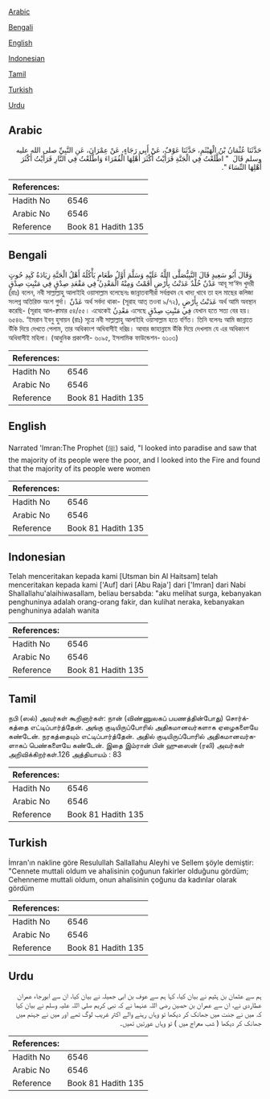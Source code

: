 [Arabic](#arabic)

[Bengali](#bengali)

[English](#english)

[Indonesian](#indonesian)

[Tamil](#tamil)

[Turkish](#turkish)

[Urdu](#urdu)

## Arabic


<div dir="rtl" lang="ar" style={{fontSize:'larger',backgroundColor:'#f8f9fa',padding:20}}>
حَدَّثَنَا عُثْمَانُ بْنُ الْهَيْثَمِ، حَدَّثَنَا عَوْفٌ، عَنْ أَبِي رَجَاءٍ، عَنْ عِمْرَانَ، عَنِ النَّبِيِّ صلى الله عليه وسلم قَالَ ‏ "‏ اطَّلَعْتُ فِي الْجَنَّةِ فَرَأَيْتُ أَكْثَرَ أَهْلِهَا الْفُقَرَاءَ وَاطَّلَعْتُ فِي النَّارِ فَرَأَيْتُ أَكْثَرَ أَهْلِهَا النِّسَاءَ ‏"‏‏.‏
</div>
<div style={{backgroundColor:'#f8f9fa',padding:20, marginBottom: 10}}><table> <thead> <tr> <th>References:</th> <th></th> </tr> </thead> <tbody><tr><td>Hadith No</td><td>6546</td></tr><tr><td>Arabic No</td><td>6546</td></tr><tr><td>Reference</td><td>Book 81 Hadith 135</td></tr></tbody></table></div>

## Bengali


<div dir="ltr" lang="bn" style={{fontSize:'larger',backgroundColor:'#f8f9fa',padding:20}}>
وَقَالَ أَبُو سَعِيدٍ قَالَ النَّبِيُّصَلَّى اللَّهُ عَلَيْهِ وَسَلَّمَ أَوَّلُ طَعَامٍ يَأْكُلُهُ أَهْلُ الْجَنَّةِ زِيَادَةُ كَبِدِ حُوتٍ عَدْنٌ خُلْدٌ عَدَنْتُ بِأَرْضٍ أَقَمْتُ وَمِنْهُ الْمَعْدِنُ فِي مَقْعَدِ صِدْقٍ فِي مَنْبِتِ صِدْقٍ আবূ সা‘ঈদ খুদরী (রাঃ) বলেন, নবী সাল্লাল্লাহু আলাইহি ওয়াসাল্লাম বলেছেনঃ জান্নাতবাসীরা সর্বপ্রথম যে খাদ্য খাবে তা হল মাছের কলিজা সংলগ্ন অতিরিক্ত অংশ গুর্দা। عَدْنٌ অর্থ সর্বদা থাকা- (সূরাহ আত্ তওবা ৯/৭২), عَدَنْتُ بِأَرْضٍ অর্থ আমি অবস্থান করেছি- (সূরাহ আল-ক্বামার ৫৪/৫৫। এত্থেকেই مَعْدِنُ এসেছে فِي مَنْبِتِ صِدْقٍ যেখান হতে সত্য বের হয়। ৬৫৪৬. ‘ইমরান ইবনু হুসায়ন (রাঃ) সূত্রে নবী সাল্লাল্লাহু আলাইহি ওয়াসাল্লাম হতে বর্ণিত। তিনি বলেনঃ আমি জান্নাতে উঁকি দিয়ে দেখতে পেলাম, তার অধিকাংশ অধিবাসীই দরিদ্র। আবার জাহান্নামে উঁকি দিয়ে দেখলাম যে এর অধিকাংশ অধিবাসীই মহিলা। (আধুনিক প্রকাশনী- ৬০৯৫, ইসলামিক ফাউন্ডেশন- ৬১০৩)
</div>
<div style={{backgroundColor:'#f8f9fa',padding:20, marginBottom: 10}}><table> <thead> <tr> <th>References:</th> <th></th> </tr> </thead> <tbody><tr><td>Hadith No</td><td>6546</td></tr><tr><td>Arabic No</td><td>6546</td></tr><tr><td>Reference</td><td>Book 81 Hadith 135</td></tr></tbody></table></div>

## English


<div dir="ltr" lang="en" style={{fontSize:'larger',backgroundColor:'#f8f9fa',padding:20}}>
Narrated 'Imran:The Prophet (ﷺ) said, "I looked into paradise and saw that the majority of its people were the poor, and I looked into the Fire and found that the majority of its people were women
</div>
<div style={{backgroundColor:'#f8f9fa',padding:20, marginBottom: 10}}><table> <thead> <tr> <th>References:</th> <th></th> </tr> </thead> <tbody><tr><td>Hadith No</td><td>6546</td></tr><tr><td>Arabic No</td><td>6546</td></tr><tr><td>Reference</td><td>Book 81 Hadith 135</td></tr></tbody></table></div>

## Indonesian


<div dir="ltr" lang="id" style={{fontSize:'larger',backgroundColor:'#f8f9fa',padding:20}}>
Telah menceritakan kepada kami [Utsman bin Al Haitsam] telah menceritakan kepada kami ['Auf] dari [Abu Raja'] dari ['Imran] dari Nabi Shallallahu'alaihiwasallam, beliau bersabda: "aku melihat surga, kebanyakan penghuninya adalah orang-orang fakir, dan kulihat neraka, kebanyakan penghuninya adalah wanita
</div>
<div style={{backgroundColor:'#f8f9fa',padding:20, marginBottom: 10}}><table> <thead> <tr> <th>References:</th> <th></th> </tr> </thead> <tbody><tr><td>Hadith No</td><td>6546</td></tr><tr><td>Arabic No</td><td>6546</td></tr><tr><td>Reference</td><td>Book 81 Hadith 135</td></tr></tbody></table></div>

## Tamil


<div dir="ltr" lang="ta" style={{fontSize:'larger',backgroundColor:'#f8f9fa',padding:20}}>
நபி (ஸல்) அவர்கள் கூறினார்கள்: நான் (விண்ணுலகப் பயணத்தின்போது) சொர்க்கத்தை எட்டிப்பார்த்தேன். அங்கு குடியிருப்போரில் அதிகமானவர்களாக ஏழைகளையே கண்டேன். நரகத்தையும் எட்டிப்பார்த்தேன். அதில் குடியிருப்போரில் அதிகமானவர்களாகப் பெண்களையே கண்டேன். இதை இம்ரான் பின் ஹுஸைன் (ரலி) அவர்கள் அறிவிக்கிறர்கள்.126 அத்தியாயம் : 83
</div>
<div style={{backgroundColor:'#f8f9fa',padding:20, marginBottom: 10}}><table> <thead> <tr> <th>References:</th> <th></th> </tr> </thead> <tbody><tr><td>Hadith No</td><td>6546</td></tr><tr><td>Arabic No</td><td>6546</td></tr><tr><td>Reference</td><td>Book 81 Hadith 135</td></tr></tbody></table></div>

## Turkish


<div dir="ltr" lang="tr" style={{fontSize:'larger',backgroundColor:'#f8f9fa',padding:20}}>
İmran'ın nakline göre Resulullah Sallallahu Aleyhi ve Sellem şöyle demiştir: "Cennete muttali oldum ve ahalisinin çoğunun fakirler olduğunu gördüm; Cehenneme muttali oldum, onun ahalisinin çoğunu da kadınlar olarak gördüm
</div>
<div style={{backgroundColor:'#f8f9fa',padding:20, marginBottom: 10}}><table> <thead> <tr> <th>References:</th> <th></th> </tr> </thead> <tbody><tr><td>Hadith No</td><td>6546</td></tr><tr><td>Arabic No</td><td>6546</td></tr><tr><td>Reference</td><td>Book 81 Hadith 135</td></tr></tbody></table></div>

## Urdu


<div dir="rtl" lang="ur" style={{fontSize:'larger',backgroundColor:'#f8f9fa',padding:20}}>
ہم سے عثمان بن ہثیم نے بیان کیا، کہا ہم سے عوف بن ابی جمیلہ نے بیان کیا، ان سے ابورجاء عمران عطاردی نے، ان سے عمران بن حصین رضی اللہ عنہما نے کہ نبی کریم صلی اللہ علیہ وسلم نے بیان کیا کہ میں نے جنت میں جھانک کر دیکھا تو وہاں رہنے والے اکثر غریب لوگ تھے اور میں نے جہنم میں جھانک کر دیکھا ( شب معراج میں ) تو وہاں عورتیں تھیں۔
</div>
<div style={{backgroundColor:'#f8f9fa',padding:20, marginBottom: 10}}><table> <thead> <tr> <th>References:</th> <th></th> </tr> </thead> <tbody><tr><td>Hadith No</td><td>6546</td></tr><tr><td>Arabic No</td><td>6546</td></tr><tr><td>Reference</td><td>Book 81 Hadith 135</td></tr></tbody></table></div>